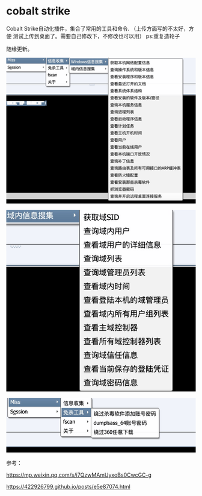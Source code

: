 # cobalt strike
Cobalt Strike自动化插件，集合了常用的工具和命令.
（上传方面写的不太好，方便 测试上传到桌面了。需要自己修改下，不修改也可以用）
ps:重复造轮子

随缘更新。


![image](https://github.com/yuag/cobalt-strike/blob/main/images/1.png)



![image](https://github.com/yuag/cobalt-strike/blob/main/images/2.png)



![image](https://github.com/yuag/cobalt-strike/blob/main/images/3.png)


参考：

https://mp.weixin.qq.com/s/i7QzwMAmUyxoBs0CwcGC-g

https://422926799.github.io/posts/e5e87074.html

